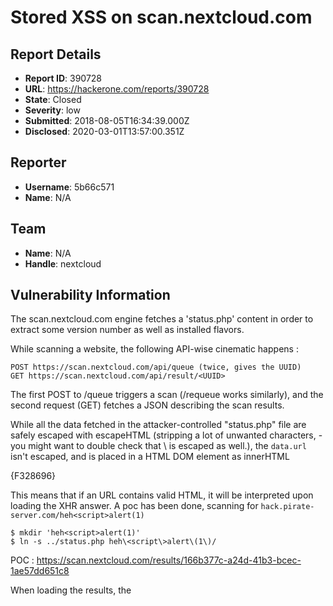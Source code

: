# Stored XSS on scan.nextcloud.com

## Report Details
- **Report ID**: 390728
- **URL**: https://hackerone.com/reports/390728
- **State**: Closed
- **Severity**: low
- **Submitted**: 2018-08-05T16:34:39.000Z
- **Disclosed**: 2020-03-01T13:57:00.351Z

## Reporter
- **Username**: 5b66c571
- **Name**: N/A

## Team
- **Name**: N/A
- **Handle**: nextcloud

## Vulnerability Information
The scan.nextcloud.com engine fetches a 'status.php' content in order to extract some version number as well as installed flavors.

While scanning a website, the following API-wise cinematic happens :

    POST https://scan.nextcloud.com/api/queue (twice, gives the UUID)
    GET https://scan.nextcloud.com/api/result/<UUID>

The first POST to /queue triggers a scan (/requeue works similarly), and the second request (GET) fetches a JSON describing the scan results.

While all the data fetched in the attacker-controlled "status.php" file are safely escaped with escapeHTML (stripping a lot of unwanted characters, - you might want to double check that \ is escaped as well.), the `data.url` isn't escaped, and is placed in a HTML DOM element as innerHTML

{F328696}

This means that if an URL contains valid HTML, it will be interpreted upon loading the XHR answer. A poc has been done, scanning for `hack.pirate-server.com/heh<script>alert(1)`

    $ mkdir 'heh<script>alert(1)'
    $ ln -s ../status.php heh\<script\>alert\(1\)/

POC : https://scan.nextcloud.com/results/166b377c-a24d-41b3-bcec-1ae57dd651c8

When loading the results, the <script> element is inserted, and an alert(1) pops :
{F328697}

poc demo :
{F328698}
end

## Impact

An attacker - having tricked an user into accessing a trapped scan report - could gain arbitrary javascript execution in the context of `scan.nextcloud.com`, which is a subdomain of nextcloud.com.

While this might not be critical, maybe a Content-Security-Policy of another nextcloud.com domain blindly trusts *.nextcloud.com.

Which could mean the standard XSS consequences : impersonation, secret stealing, proxying traffic, drive-by malware download, etc. etc.

## Attachments
- Screenshot_from_2018-08-05_18-11-25.png
- Screenshot_from_2018-08-05_18-10-58.png
- Screenshot_from_2018-08-05_18-10-20.png
